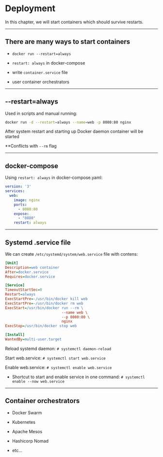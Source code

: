 # Deployment

In this chapter, we will start containers which should survive restarts.

---

## There are many ways to start containers

- `docker run --restart=always`

- `restart: always` in docker-compose

- write `container.service` file

- user container orchestrators

---

## --restart=always

Used in scripts and manual running:

```bash
docker run -d --restart=always --name=web -p 8080:80 nginx
```

After system restart and starting up Docker daemon container will be started

**Conflicts with `--rm` flag

---

## docker-compose

Using `restart: always` in docker-compose.yaml:

```yaml
version: '3'
services:
  web:
    image: nginx
    ports:
      - 8080:80
    expose:
      - "8080"
    restart: always
```

---

## Systemd .service file

We can create `/etc/systemd/system/web.service` file with contens:

```ini
[Unit]
Description=web container
After=docker.service
Requires=docker.service

[Service]
TimeoutStartSec=0
Restart=always
ExecStartPre=-/usr/bin/docker kill web
ExecStartPre=-/usr/bin/docker rm web
ExecStart=/usr/bin/docker run --rm \
                          --name web \
                          --p 8080:80 \
                          nginx
ExecStop=/usr/bin/docker stop web

[Install]
WantedBy=multi-user.target
```

Reload systemd daemon:
`# systemctl daemon-reload`

Start web.service:
`# systemctl start web.service`

Enable web.service:
`# systemctl enable web.service`

* Shortcut to start and enable service in one command:
`# systemctl enable --now web.service`


---

## Container orchestrators

- Docker Swarm

- Kubernetes

- Apache Mesos

- Hashicorp Nomad

- etc...


